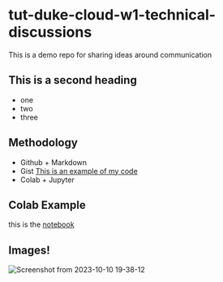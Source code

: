 # tut-duke-cloud-w1-technical-discussions
This is a demo repo for sharing ideas around communication


## This is a second heading

* one
* two
* three
  
## Methodology
* Github + Markdown
* Gist
  [This is an example of my code]( https://gist.github.com/evinai/b0bf23fa7c3393ce25c8708624c0cc7c)
* Colab + Jupyter

## Colab Example

this is the [notebook](https://colab.research.google.com/notebooks/intro.ipynb)

## Images!
![Screenshot from 2023-10-10 19-38-12](https://github.com/evinai/tut-duke-cloud-w1-technical-discussions/assets/43730654/a6990d21-6398-4ed7-aef3-da05ab08f03f)
